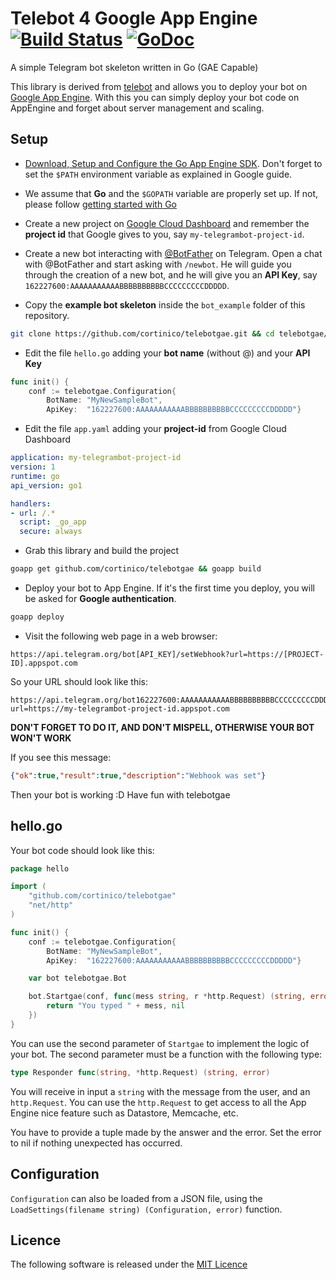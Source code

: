 # Telebot 4 Google App Engine [![Build Status](https://travis-ci.org/cortinico/telebotgae.svg?branch=master)](https://travis-ci.org/cortinico/telebotgae) [![GoDoc](https://godoc.org/github.com/cortinico/telebotgae?status.svg)](https://godoc.org/github.com/cortinico/telebotgae)

A simple Telegram bot skeleton written in Go (GAE Capable)

This library is derived from [telebot](https://github.com/cortinico/telebot) and allows you to deploy your
bot on [Google App Engine](https://appengine.google.com). With this you can simply deploy your bot code on AppEngine and forget about server management and scaling.

## Setup

* [Download, Setup and Configure the Go App Engine SDK](https://cloud.google.com/appengine/downloads#Google_App_Engine_SDK_for_Go). Don't forget to set the `$PATH` environment variable as explained in Google guide.

* We assume that **Go** and the `$GOPATH` variable are properly set up. If not, please follow [getting started with Go](https://golang.org/doc/install)

* Create a new project on [Google Cloud Dashboard](http://cloud.google.com) and remember the **project id** that Google gives to you, say `my-telegrambot-project-id`.

* Create a new bot interacting with [@BotFather](https://telegram.me/botfather) on Telegram. Open a chat with @BotFather and start asking with `/newbot`. He will guide you through the creation of a new bot, and he will give you an **API Key**, say `162227600:AAAAAAAAAAABBBBBBBBBBCCCCCCCCCDDDDD`.

* Copy the **example bot skeleton** inside the `bot_example` folder of this repository.
```bash
git clone https://github.com/cortinico/telebotgae.git && cd telebotgae/bot_example
```

* Edit the file `hello.go` adding your **bot name** (without @) and your **API Key**
```go
func init() {
	conf := telebotgae.Configuration{
		BotName: "MyNewSampleBot",
		ApiKey:  "162227600:AAAAAAAAAAABBBBBBBBBBCCCCCCCCCDDDDD"}
```

* Edit the file `app.yaml` adding your **project-id** from Google Cloud Dashboard
```yaml
application: my-telegrambot-project-id
version: 1
runtime: go
api_version: go1

handlers:
- url: /.*
  script: _go_app
  secure: always
```

* Grab this library and build the project
```bash
goapp get github.com/cortinico/telebotgae && goapp build
```

* Deploy your bot to App Engine. If it's the first time you deploy, you will be asked for **Google authentication**.
```bash
goapp deploy
```

* Visit the following web page in a web browser:
```
https://api.telegram.org/bot[API_KEY]/setWebhook?url=https://[PROJECT-ID].appspot.com
```

So your URL should look like this:
```
https://api.telegram.org/bot162227600:AAAAAAAAAAABBBBBBBBBBCCCCCCCCCDDDDD/setWebhook?url=https://my-telegrambot-project-id.appspot.com
```
**DON'T FORGET TO DO IT, AND DON'T MISPELL, OTHERWISE YOUR BOT WON'T WORK**

If you see this message:
```json
{"ok":true,"result":true,"description":"Webhook was set"}
```

Then your bot is working :D Have fun with telebotgae

## hello.go

Your bot code should look like this:
```go
package hello

import (
	"github.com/cortinico/telebotgae"
	"net/http"
)

func init() {
	conf := telebotgae.Configuration{
		BotName: "MyNewSampleBot",
		ApiKey:  "162227600:AAAAAAAAAAABBBBBBBBBBCCCCCCCCCDDDDD"}

	var bot telebotgae.Bot

	bot.Startgae(conf, func(mess string, r *http.Request) (string, error) {
		return "You typed " + mess, nil
	})
}
```

You can use the second parameter of `Startgae` to implement the logic of your bot.
The second parameter must be a function with the following type:
```go
type Responder func(string, *http.Request) (string, error)
```
You will receive in input a `string` with the message from the user, and an `http.Request`.
You can use the `http.Request` to get access to all the App Engine nice feature such as 
Datastore, Memcache, etc.

You have to provide a tuple made by the answer and the error. Set the error to nil if
nothing unexpected has occurred.

## Configuration

`Configuration` can also be loaded from a JSON file, using the `LoadSettings(filename string) (Configuration, error)`
function.

## Licence

The following software is released under the [MIT Licence](https://github.com/cortinico/telebot/blob/master/LICENSE)

